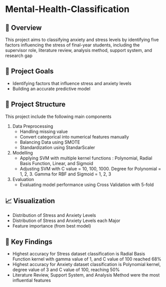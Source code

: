 # Mental-Health-Classification

## 📌 Overview
This project aims to classifying anxiety and stress levels by identifying five factors influencing the stress of final-year students, including the supervisor role, literature review, analysis method, support system, and research gap

## 📌 Project Goals
- Identifying factors that influence stress and anxiety levels
- Building an accurate predictive model

## 📂 Project Structure
This project include the following main components
1. Data Preprocessing
   - Handling missing value
   - Convert categorical into numerical features manually
   - Balancing Data using SMOTE
   - Standardization using StandarScaler
2. Modelling
   - Applying SVM with multiple kernel functions : Polynomial, Radial Basis Function, Linear, and Sigmoid
   - Adjusting SVM with C value = 10, 100, 1000. Degree for Polynomial = 1, 2, 3. Gamma for RBF and Sigmoid = 1, 2, 3
3. Evaluation
   - Evaluating model performance using Cross Validation with 5-fold

## 📈 Visualization
- Distribution of Stress and Anxiety Levels
- Distribution of Stress and Anxiety Levels each Major
- Feature importance (from best model)

## 🔎 Key Findings
- Highest accuracy for Stress dataset classification is Radial Basis Function kernel with gamma value of 1, and C value of 100 reached 68%
- Highest accuracy for Anxiety dataset classification is Polynomial kernel, degree value of 3 and C value of 100, reaching 50%
- Literature Review, Support System, and Analysis Method were the most influential features
